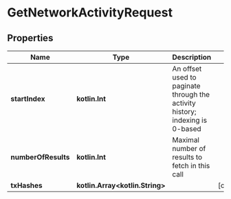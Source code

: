 
# GetNetworkActivityRequest

## Properties
Name | Type | Description | Notes
------------ | ------------- | ------------- | -------------
**startIndex** | **kotlin.Int** | An offset used to paginate through the activity history; indexing is 0-based | 
**numberOfResults** | **kotlin.Int** | Maximal number of results to fetch in this call | 
**txHashes** | **kotlin.Array&lt;kotlin.String&gt;** |  |  [optional]




